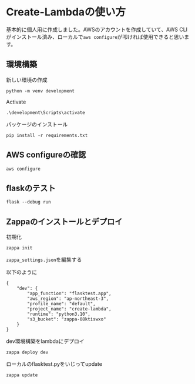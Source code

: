 # Create-Lambdaの使い方

基本的に個人用に作成しました。AWSのアカウントを作成していて、AWS CLIがインストール済み、ローカルで```aws configure```が叩ければ使用できると思います。

## 環境構築
新しい環境の作成
```shell
python -m venv development
```
Activate
```shell
.\development\Scripts\activate
```

パッケージのインストール
```shell
pip install -r requirements.txt
```

## AWS configureの確認
```shell
aws configure
```

## flaskのテスト
```shell
flask --debug run
```

## Zappaのインストールとデプロイ
初期化
```shell
zappa init
```
```zappa_settings.json```を編集する


以下のように
```
{
    "dev": {
        "app_function": "flasktest.app",
        "aws_region": "ap-northeast-3",
        "profile_name": "default",
        "project_name": "create-lambda",
        "runtime": "python3.10",
        "s3_bucket": "zappa-08ktiswxo"
    }
}
```

dev環境構築をlambdaにデプロイ
```shell
zappa deploy dev
```

ローカルのflasktest.pyをいじってupdate
```shell
zappa update
```
